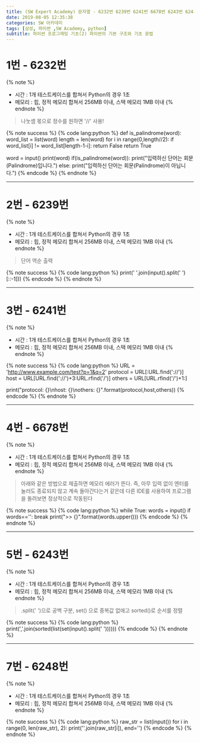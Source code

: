 ```yaml
---
title: (SW Expert Academy) 문자열 - 6232번 6239번 6241번 6678번 6243번 6248번
date: 2019-08-05 12:35:38
categories: SW 아카데미
tags: [삼성, 파이썬 ,SW Academy, python]
subtitle: 파이썬 프로그래밍 기초(2) 파이썬의 기본 구조와 기초 문법
---
```


# 1번 - 6232번

{% note %}
- 시간 : 1개 테스트케이스를 합쳐서 Python의 경우 1초
- 메모리 : 힙, 정적 메모리 합쳐서 256MB 이내, 스택 메모리 1MB 이내
{% endnote %}

> 나눗셈 몫으로 정수를 원하면 '//' 사용!

{% note success %}
{% code lang:python %}
def is_palindrome(word):
    word_list = list(word)
    length = len(word)
    for i in range(0,length//2):
        if word_list[i] != word_list[length-1-i]:
            return False
    return True

word = input()
print(word)
if(is_palindrome(word)):
    print("입력하신 단어는 회문(Palindrome)입니다.")
else:
    print("입력하신 단어는 회문(Palindrome)이 아닙니다.")
{% endcode %}
{% endnote %}

------

# 2번 - 6239번

{% note %}
- 시간 : 1개 테스트케이스를 합쳐서 Python의 경우 1초
- 메모리 : 힙, 정적 메모리 합쳐서 256MB 이내, 스택 메모리 1MB 이내
{% endnote %}

> 단어 역순 출력

{% note success %}
{% code lang:python %}
print(' '.join(input().split(' ')[::-1]))
{% endcode %}
{% endnote %}

------

# 3번 - 6241번

{% note %}
- 시간 : 1개 테스트케이스를 합쳐서 Python의 경우 1초
- 메모리 : 힙, 정적 메모리 합쳐서 256MB 이내, 스택 메모리 1MB 이내
{% endnote %}

>

{% note success %}
{% code lang:python %}
URL = 'http://www.example.com/test?p=1&q=2'
protocol = URL[:URL.find('://')]
host = URL[URL.find('://')+3:URL.rfind('/')]
others = URL[URL.rfind('/')+1:]

print("protocol: {}\nhost: {}\nothers: {}".format(protocol,host,others))
{% endcode %}
{% endnote %}

------

# 4번 - 6678번

{% note %}
- 시간 : 1개 테스트케이스를 합쳐서 Python의 경우 1초
- 메모리 : 힙, 정적 메모리 합쳐서 256MB 이내, 스택 메모리 1MB 이내
{% endnote %}

> 아래와 같은 방법으로 제출하면 메모리 에러가 뜬다. 즉, 아무 입력 없이 엔터를 눌러도 종료되지 않고 계속 돌아간다는거 같은데
> 다른 IDE를 사용하여 프로그램을 돌려보면 정상적으로 작동된다

{% note success %}
{% code lang:python %}
while True:
    words = input()
    if words=='':
        break
    print(">> {}".format(words.upper()))
{% endcode %}
{% endnote %}

------

# 5번 - 6243번

{% note %}
- 시간 : 1개 테스트케이스를 합쳐서 Python의 경우 1초
- 메모리 : 힙, 정적 메모리 합쳐서 256MB 이내, 스택 메모리 1MB 이내
{% endnote %}

> .split(' ')으로 공백 구분, set() 으로 중복값 없애고 sorted()로 순서를 정렬

{% note success %}
{% code lang:python %}
print(','.join(sorted(list(set(input().split(' '))))))
{% endcode %}
{% endnote %}

------

# 7번 - 6248번

{% note %}
- 시간 : 1개 테스트케이스를 합쳐서 Python의 경우 1초
- 메모리 : 힙, 정적 메모리 합쳐서 256MB 이내, 스택 메모리 1MB 이내
{% endnote %}

{% note success %}
{% code lang:python %}
raw_str = list(input())
for i in range(0, len(raw_str), 2):
    print(''.join(raw_str[i]), end='')
{% endcode %}
{% endnote %}
